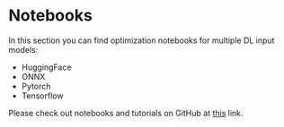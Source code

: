 # Notebooks

In this section you can find optimization notebooks for multiple DL input models:

- HuggingFace 
- ONNX
- Pytorch
- Tensorflow

Please check out notebooks and tutorials on GitHub at [this](https://github.com/nebuly-ai/nebullvm/tree/main/notebooks/speedster) link.